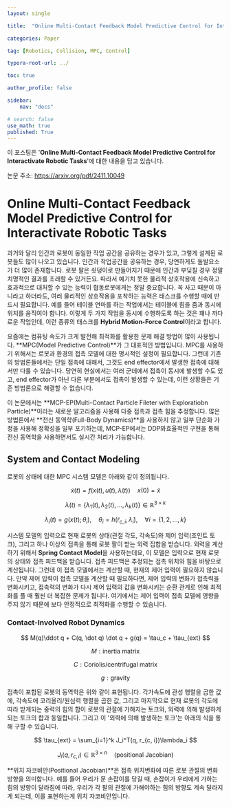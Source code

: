 ```yaml
---
layout: single

title:  "Online Multi-Contact Feedback Model Predictive Control for Interactivate Robotic Tasks"

categories: Paper

tag: [Robotics, Collision, MPC, Control]

typora-root-url: ../

toc: true

author_profile: false

sidebar:
    nav: "docs"

# search: false
use_math: true
published: True
---
```






이 포스팅은 '**Online Multi-Contact Feedback Model Predictive Control for Interactivate Robotic Tasks**'에 대한 내용을 담고 있습니다.



논문 주소: <https://arxiv.org/pdf/2411.10049>









# Online Multi-Contact Feedback Model Predictive Control for Interactivate Robotic Tasks

과거와 달리 인간과 로봇이 동일한 작업 공간을 공유하는 경우가 있고, 그렇게 설계된 로봇들도 많이 나오고 있습니다. 인간과 작업공간을 공유하는 경우, 당연하게도 돌발요소가 더 많이 존재합니다. 로봇 팔은 쇳덩이로 만들어지기 때문에 인간과 부딪칠 경우 정말 치명적인 결과를 초래할 수 있거든요. 따라서 예기치 못한 물리적 상호작용에 신속하고 효과적으로 대처할 수 있는 능력이 협동로봇에게는 정말 중요합니다. 꼭 사고 때문이 아니라고 하더라도, 여러 물리적인 상호작용을 포착하는 능력은 태스크를 수행할 때에 반드시 필요합니다. 예를 들어 테이블 연마를 하는 작업에서는 테이블에 힘을 줌과 동시에 위치를 움직여야 합니다. 이렇게 두 가지 작업을 동시에 수행하도록 하는 것은 꽤나 까다로운 작업인데, 이런 종류의 태스크를 **Hybrid Motion-Force Control**이라고 합니다.

요즘에는 컴퓨팅 속도가 크게 발전해 최적화를 활용한 문제 해결 방법이 많이 사용됩니다. **MPC(Model Predictive Control)**가 그 대표적인 방법입니다. MPC를 사용하기 위해서는 로봇과 환경의 접촉 모델에 대한 명시적인 설정이 필요합니다. 그런데 기존의 방법론들에서는 단일 접촉에 대해서, 그것도 end effector에서 발생한 접촉에 대해서만 다룰 수 있습니다. 당연히 현실에서는 여러 군데에서 접촉이 동시에 발생할 수도 있고, end effector가 아닌 다른 부분에서도 접촉이 발생할 수 있는데, 이런 상황들은 기존 방법론으로 해결할 수 없습니다.

이 논문에서는 **MCP-EP(Multi-Contact Particle Fileter with Exploratiobn Particle)**이라는 새로운 알고리즘을 사용해 다중 접촉과 접촉 힘을 추정합니다. 많은 방법론에서 **전신 동역학(Full-Body Dynamics)**을 사용하지 않고 일부 단순화 가정을 사용해 정확성을 일부 포기하는데, MCP-EP에서는 DDP와효율적인 구현을 통해 전신 동역학을 사용하면서도 실시간 처리가 가능합니다.







## System and Contact Modeling

로봇의 상태에 대한 MPC 시스템 모델은 아래와 같이 정의됩니다.


$$
\dot x(t) = f(x(t), u(t), \lambda(t)) \quad x(0) = \tilde x
$$

$$
\lambda(t) = \{\lambda_1(t), \lambda_2(t), ...,\lambda_k(t) \} \in \mathbb R^{3 \times k}
$$

$$
\lambda_i(t) = g(x(t); \theta_i), \quad \theta_i = h(\tilde r_{c, i}, \tilde\lambda_i), \quad \forall i = \{  1, 2, ..., k\}
$$



시스템 모델의 입력으로 현재 로봇의 상태(관절 각도, 각속도)와 제어 입력(조인트 토크), 그리고 하나 이상의 접촉을 통해 로봇 팔이 받는 외력 집합을 받습니다. 외력을 계산하기 위해서 **Spring Contact Model**을 사용하는데요, 이 모델은 입력으로 현재 로봇의 상태와 접촉 피드백을 받습니다. 접촉 피드백은 추정되는 접촉 위치와 힘을 바탕으로 계산됩니다. 그런데 이 접촉 모델에서는 계산할 때, 현재의 제어 입력이 필요하지 않습니다. 만약 제어 입력이 접촉 모델을 계산할 때 필요하다면, 제어 입력의 변화가 접촉력을 변화시키고, 접촉력의 변화가 다시 제어 입력의 값을 변화시키는 순환 관계로 인해 최적화를 풀 때 훨씬 더 복잡한 문제가 됩니다. 여기에서는 제어 입력이 접촉 모델에 영향을 주지 않기 때문에 보다 안정적으로 최적화를 수행할 수 있습니다.





### Contact-Involved Robot Dynamics 



$$
M(q)\ddot q + C(q, \dot q) \dot q + g(q) = \tau_c + \tau_{ext}
$$

$$
M: \text{inertia matrix}
$$

$$
C: \text{Coriolis/centrifugal matrix}
$$

$$
g: \text{gravity}
$$



접촉이 포함된 로봇의 동역학은 위와 같이 표현됩니다. 각가속도에 관성 행렬을 곱한 값에, 각속도에 코리올리/원심력 행렬을 곱한 값, 그리고 마지막으로 현재 로봇의 각도에 따라 받게되는 중력의 힘의 합이 로봇의 관절에 가해지는 토크와, 외력에 의해 발생하게 되는 토크의 합과 동일합니다. 그리고 이 '외력에 의해 발생하는 토크'는 아래의 식을 통해 구할 수 있습니다.


$$
\tau_{ext} = \sum_{i=1}^k J_i^T(q, r_{c, i})\lambda_i
$$

$$
J_i(q, r_{c, i})  \in \mathbb R ^{3 \times n} \quad \text{(positional Jacobian)}
$$



**위치 자코비안(Positional Jacobian)**은 접촉 위치변화에 따른 로봇 관절의 변화 방향을 의미합니다. 예를 들어 우리가 문 손잡이를 당길 때, 손잡이가 우리에게 가하는 힘의 방향이 달라짐에 따라, 우리가 각 팔의 관절에 가해야하는 힘의 방향도 계속 달라지게 되는데, 이를 표현하는게 위치 자코비안입니다.

































